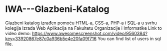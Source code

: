 # IWA---Glazbeni-Katalog
Glazbeni katalog izrađen pomoću HTML-a, CSS-a, PHP-a i SQL-a u svrhu kolegija Izrada Web Aplikacija na Fakultetu Organizacije i Informatike
Link to video demo: https://www.awesomescreenshot.com/video/9560384?key=33920867e87c0a936b5e4e20fa09f716
You can find list of users in sql file.
